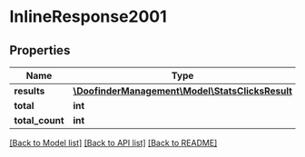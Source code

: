 # InlineResponse2001

## Properties
Name | Type | Description | Notes
------------ | ------------- | ------------- | -------------
**results** | [**\DoofinderManagement\Model\StatsClicksResult**](StatsClicksResult.md) |  | [optional] 
**total** | **int** |  | [optional] 
**total_count** | **int** |  | [optional] 

[[Back to Model list]](../../README.md#documentation-for-models) [[Back to API list]](../../README.md#documentation-for-api-endpoints) [[Back to README]](../../README.md)

